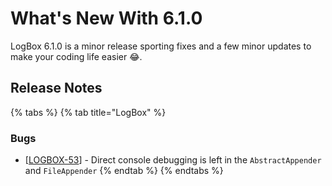 # What's New With 6.1.0

LogBox 6.1.0 is a minor release sporting fixes and a few minor updates to make your coding life easier 😂.

## Release Notes

{% tabs %}
{% tab title="LogBox" %}
### Bugs

* \[[LOGBOX-53](https://ortussolutions.atlassian.net/browse/LOGBOX-53)] - Direct console debugging is left in the `AbstractAppender` and `FileAppender`
{% endtab %}
{% endtabs %}

